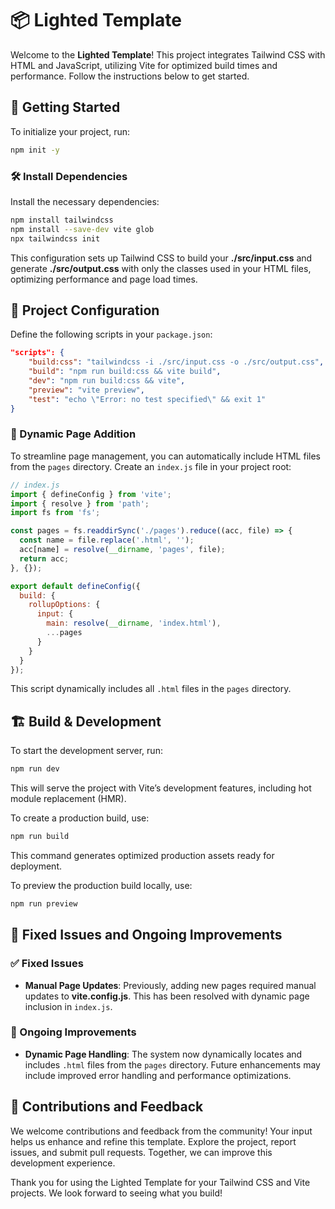 # 📦 Lighted Template

Welcome to the **Lighted Template**! This project integrates Tailwind CSS with HTML and JavaScript, utilizing Vite for optimized build times and performance. Follow the instructions below to get started.

## 🚀 Getting Started

To initialize your project, run:

```bash
npm init -y
```

### 🛠️ Install Dependencies

Install the necessary dependencies:

```bash
npm install tailwindcss
npm install --save-dev vite glob
npx tailwindcss init
```

This configuration sets up Tailwind CSS to build your **./src/input.css** and generate **./src/output.css** with only the classes used in your HTML files, optimizing performance and page load times.

## 📂 Project Configuration

Define the following scripts in your `package.json`:

```json
"scripts": {
    "build:css": "tailwindcss -i ./src/input.css -o ./src/output.css",
    "build": "npm run build:css && vite build",
    "dev": "npm run build:css && vite",
    "preview": "vite preview",
    "test": "echo \"Error: no test specified\" && exit 1"
}
```

### 📄 Dynamic Page Addition

To streamline page management, you can automatically include HTML files from the `pages` directory. Create an `index.js` file in your project root:

```js
// index.js
import { defineConfig } from 'vite';
import { resolve } from 'path';
import fs from 'fs';

const pages = fs.readdirSync('./pages').reduce((acc, file) => {
  const name = file.replace('.html', '');
  acc[name] = resolve(__dirname, 'pages', file);
  return acc;
}, {});

export default defineConfig({
  build: {
    rollupOptions: {
      input: {
        main: resolve(__dirname, 'index.html'),
        ...pages
      }
    }
  }
});
```

This script dynamically includes all `.html` files in the `pages` directory.

## 🏗️ Build & Development

To start the development server, run:

```bash
npm run dev
```

This will serve the project with Vite’s development features, including hot module replacement (HMR).

To create a production build, use:

```bash
npm run build
```

This command generates optimized production assets ready for deployment.

To preview the production build locally, use:

```bash
npm run preview
```

## 📝 Fixed Issues and Ongoing Improvements

### ✅ Fixed Issues

- **Manual Page Updates**: Previously, adding new pages required manual updates to **vite.config.js**. This has been resolved with dynamic page inclusion in `index.js`.

### 🔧 Ongoing Improvements

- **Dynamic Page Handling**: The system now dynamically locates and includes `.html` files from the `pages` directory. Future enhancements may include improved error handling and performance optimizations.

## 🤝 Contributions and Feedback

We welcome contributions and feedback from the community! Your input helps us enhance and refine this template. Explore the project, report issues, and submit pull requests. Together, we can improve this development experience.

Thank you for using the Lighted Template for your Tailwind CSS and Vite projects. We look forward to seeing what you build!
